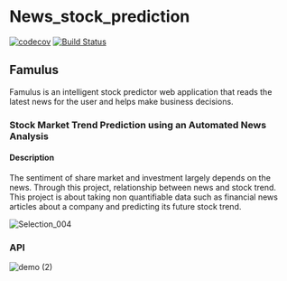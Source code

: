 # News_stock_prediction
[![codecov](https://codecov.io/gh/vedangj044/News_stock_prediction/branch/master/graph/badge.svg)](https://codecov.io/gh/vedangj044/News_stock_prediction)
[![Build Status](https://travis-ci.org/vedangj044/News_stock_prediction.svg?branch=master)](https://travis-ci.org/vedangj044/News_stock_prediction)

## Famulus

Famulus is an intelligent stock predictor web application that reads the latest news for the user and helps make business decisions.

### Stock Market Trend Prediction using an Automated News Analysis

#### Description
The sentiment of share market and investment largely depends on the news. Through this project, relationship between news and stock trend. This project is about taking non quantifiable data such as financial news articles about a company and predicting its future stock trend.  <br/>

![Selection_004](https://user-images.githubusercontent.com/43697446/74592475-d6828700-5047-11ea-8a35-8978980edd6e.png)

### API
![demo (2)](https://user-images.githubusercontent.com/43697446/78815906-8b08ab80-79ee-11ea-856e-aa7ec32ef397.jpg)
